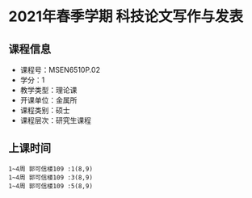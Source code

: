 # 2021年春季学期 科技论文写作与发表 






## 课程信息

- 课程号：MSEN6510P.02
- 学分：1
- 教学类型：理论课
- 开课单位：金属所
- 课程类别：硕士
- 课程层次：研究生课程

## 上课时间

```
1~4周 郭可信楼109 :1(8,9)
1~4周 郭可信楼109 :3(8,9)
1~4周 郭可信楼109 :5(8,9)
```

